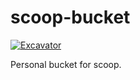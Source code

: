 # scoop-bucket

[![Excavator](https://github.com/MaoKwen/scoop-bucket/actions/workflows/schedule.yml/badge.svg?branch=main)](https://github.com/MaoKwen/scoop-bucket/actions/workflows/schedule.yml)

Personal bucket for scoop.
